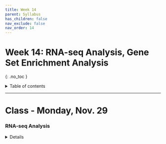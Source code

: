 ```yaml
---
title: Week 14
parent: Syllabus
has_children: false
nav_exclude: false
nav_order: 14
---
```


# Week 14: RNA-seq Analysis, Gene Set Enrichment Analysis
{: .no_toc }

<details closed markdown="block">
  <summary>
    Table of contents
  </summary>
  {: .text-delta }
1. TOC
{:toc}
</details>

---

<!-- ########################################################################### -->

# Class - Monday, Nov. 29

### RNA-seq Analysis

<details closed markdown="block">
  <summary>Details</summary>

+ **Class Notes** - [(zipped .Rmd)](Class1/W14.C1_Notes_RNA-seq_Normalization.Rmd.zip) - [(html)](Class1/W14.C1_Notes_RNA-seq_Normalization.html){: target="blank"}

+ **Class Exercise** - [(DRAFT CODE)](Class1/DRAFT_CODE.R.zip) <-- will be replaced with an answer key after we complete the exercise on Thursday.

<!-- + **Class Exercise** - [(DATA)](Class1/Data_all.15k.patients.txt) - [(zipped .Rmd)](Class1/W13.C1-Exercise_LogisticRegression.Rmd.zip)
	+ **Answer key** - [(zipped .Rmd)](Class1/W13.C1-Exercise_LogisticRegression_KEY.Rmd) - [(html)](Class1/W13.C1-Exercise_LogisticRegression_KEY.html){: target="blank"} -->


</details>

<!-- ########################################################################### -->

<!-- ########################################################################### -->

<!-- # Class - Thursday, Dec. 2

<details closed markdown="block">
  <summary>Details</summary>

</details> -->

<!-- ########################################################################### -->

<!-- ########################################################################### -->

<!-- # Recitation - Friday, Dec. 3

<details closed markdown="block">
  <summary>Details</summary>

</details> -->

<!-- ########################################################################### -->
